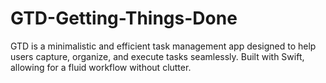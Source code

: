 # GTD-Getting-Things-Done
GTD is a minimalistic and efficient task management app designed to help users capture, organize, and execute tasks seamlessly. Built with Swift, allowing for a fluid workflow without clutter.
